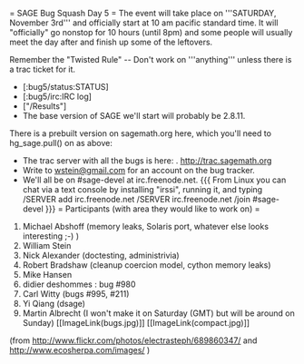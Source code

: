 = SAGE Bug Squash Day 5 =
The event will take place on '''SATURDAY, November 3rd''' and officially start at 10 am pacific standard time. It will "officially" go nonstop for 10 hours (until 8pm) and some people will usually meet the day after and finish up some of the leftovers.

Remember the "Twisted Rule" -- Don't work on '''anything''' unless there is a trac ticket for it.

 * [:bug5/status:STATUS]
 * [:bug5/irc:IRC log]
 * ["/Results"]
 * The base version of SAGE we'll start will probably be 2.8.11.

There is a prebuilt version on sagemath.org here, which you'll need to hg_sage.pull() on as above:

 * The trac server with all the bugs is here:
  . http://trac.sagemath.org
 * Write to wstein@gmail.com for an account on the bug tracker.
 * We'll all be on #sage-devel at irc.freenode.net.
{{{
From Linux you can chat via a text console by installing "irssi", running it, and typing
  /SERVER add irc.freenode.net
  /SERVER irc.freenode.net
  /join #sage-devel
}}}
= Participants (with area they would like to work on) =
 1. Michael Abshoff (memory leaks, Solaris port, whatever else looks interesting ;-) )
 1. William Stein
 1. Nick Alexander (doctesting, administrivia)
 1. Robert Bradshaw (cleanup coercion model, cython memory leaks)
 1. Mike Hansen
 1. didier deshommes : bug #980
 1. Carl Witty (bugs #995, #211)
 1. Yi Qiang (dsage)
 1. Martin Albrecht (I won't make it on Saturday (GMT) but will be around on Sunday)
[[ImageLink(bugs.jpg)]] [[ImageLink(compact.jpg)]]

(from http://www.flickr.com/photos/electrasteph/689860347/ and http://www.ecosherpa.com/images/ )
